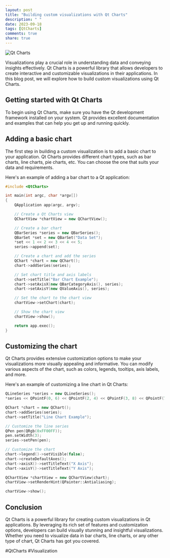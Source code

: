 ```yaml
---
layout: post
title: "Building custom visualizations with Qt Charts"
description: " "
date: 2023-09-18
tags: [QtCharts]
comments: true
share: true
---
```


![Qt Charts](https://www.qt.io/img/tech-visual-qt-charts-qt-charts_711h_429w.jpg)

Visualizations play a crucial role in understanding data and conveying insights effectively. Qt Charts is a powerful library that allows developers to create interactive and customizable visualizations in their applications. In this blog post, we will explore how to build custom visualizations using Qt Charts.

## Getting started with Qt Charts

To begin using Qt Charts, make sure you have the Qt development framework installed on your system. Qt provides excellent documentation and examples that can help you get up and running quickly.

## Adding a basic chart

The first step in building a custom visualization is to add a basic chart to your application. Qt Charts provides different chart types, such as bar charts, line charts, pie charts, etc. You can choose the one that suits your data and requirements.

Here's an example of adding a bar chart to a Qt application:

```cpp
#include <QtCharts>

int main(int argc, char *argv[])
{
    QApplication app(argc, argv);

    // Create a Qt Charts view
    QChartView *chartView = new QChartView();

    // Create a bar chart
    QBarSeries *series = new QBarSeries();
    QBarSet *set = new QBarSet("Data Set");
    *set << 1 << 2 << 3 << 4 << 5;
    series->append(set);

    // Create a chart and add the series
    QChart *chart = new QChart();
    chart->addSeries(series);

    // Set chart title and axis labels
    chart->setTitle("Bar Chart Example");
    chart->setAxisX(new QBarCategoryAxis(), series);
    chart->setAxisY(new QValueAxis(), series);

    // Set the chart to the chart view
    chartView->setChart(chart);

    // Show the chart view
    chartView->show();

    return app.exec();
}
```

## Customizing the chart

Qt Charts provides extensive customization options to make your visualizations more visually appealing and informative. You can modify various aspects of the chart, such as colors, legends, tooltips, axis labels, and more.

Here's an example of customizing a line chart in Qt Charts:

```cpp
QLineSeries *series = new QLineSeries();
*series << QPointF(0, 6) << QPointF(2, 4) << QPointF(3, 8) << QPointF(7, 4) << QPointF(10, 5);

QChart *chart = new QChart();
chart->addSeries(series);
chart->setTitle("Line Chart Example");

// Customize the line series
QPen pen(QRgb(0xFF00FF));
pen.setWidth(3);
series->setPen(pen);

// Customize the chart
chart->legend()->setVisible(false);
chart->createDefaultAxes();
chart->axisX()->setTitleText("X Axis");
chart->axisY()->setTitleText("Y Axis");

QChartView *chartView = new QChartView(chart);
chartView->setRenderHint(QPainter::Antialiasing);

chartView->show();
```

## Conclusion

Qt Charts is a powerful library for creating custom visualizations in Qt applications. By leveraging its rich set of features and customization options, developers can build visually stunning and insightful visualizations. Whether you need to visualize data in bar charts, line charts, or any other type of chart, Qt Charts has got you covered.

#QtCharts #Visualization